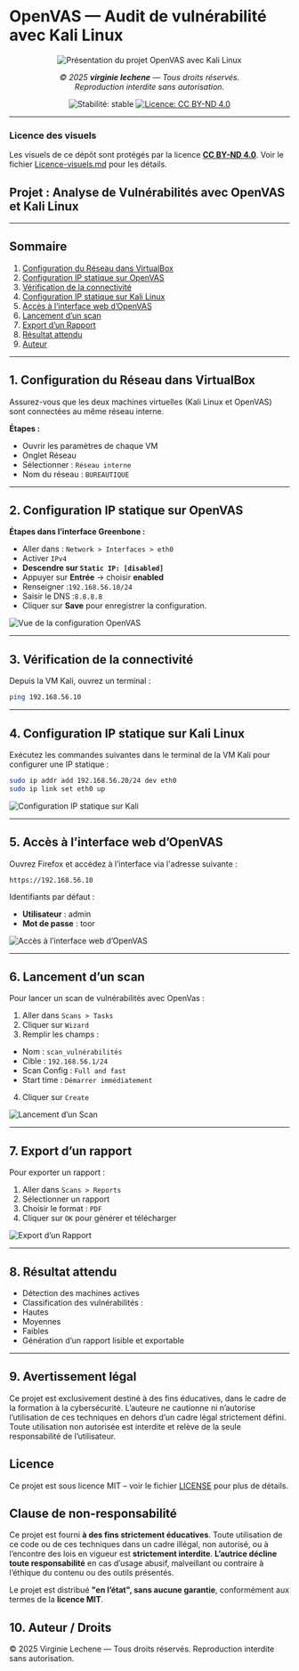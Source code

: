 # OpenVAS — Audit de vulnérabilité avec Kali Linux

<p align="center">
<img src="OpenvasKaliLinux.PNG" alt="Présentation du projet OpenVAS avec Kali Linux" style="max-width: 100%;">
</p>

<p align="center"><i>© 2025 <strong>virginie lechene</strong> — Tous droits réservés.<br>
Reproduction interdite sans autorisation.</i></p>

<p align="center">
<img src="https://img.shields.io/badge/stabilité-stable-brightgreen" alt="Stabilité: stable">
<a href="https://creativecommons.org/licenses/by-nd/4.0/">
<img src="https://licensebuttons.net/l/by-nd/4.0/88x31.png" alt="Licence: CC BY-ND 4.0">
</a>
</p>

---

### Licence des visuels

Les visuels de ce dépôt sont protégés par la licence
[**CC BY-ND 4.0**](https://creativecommons.org/licenses/by-nd/4.0/).
Voir le fichier [Licence-visuels.md](./Licence-visuels.md) pour les détails.


## Projet : Analyse de Vulnérabilités avec OpenVAS et Kali Linux

---

## Sommaire
1. [Configuration du Réseau dans VirtualBox](#1-configuration-du-réseau-dans-virtualbox)
2. [Configuration IP statique sur OpenVAS](#2-configuration-ip-statique-sur-openvas)
3. [Vérification de la connectivité](#3-vérification-de-la-connectivité)
4. [Configuration IP statique sur Kali Linux](#4-configuration-ip-statique-sur-kali-linux)
5. [Accès à l’interface web d’OpenVAS](#5-accès-à-linterface-web-dopenvas)
6. [Lancement d’un scan](#6-lancement-dun-scan)
7. [Export d’un Rapport](#7-export-dun-rapport)
8. [Résultat attendu](#8-résultat-attendu)
9. [Auteur](#auteur)

---

## 1. Configuration du Réseau dans VirtualBox

Assurez-vous que les deux machines virtuelles (Kali Linux et OpenVAS) sont connectées au même réseau interne.

**Étapes :**
- Ouvrir les paramètres de chaque VM
- Onglet Réseau
- Sélectionner : `Réseau interne`
- Nom du réseau : `BUREAUTIQUE`

---

## 2. Configuration IP statique sur OpenVAS

**Étapes dans l’interface Greenbone :**

- Aller dans : `Network > Interfaces > eth0`
- Activer `IPv4`
- **Descendre sur `Static IP: [disabled]`**
- Appuyer sur **Entrée** → choisir **enabled**
- Renseigner :`192.168.56.10/24`
- Saisir le DNS :`8.8.8.8`
- Cliquer sur **Save** pour enregistrer la configuration.
  
![Vue de la configuration OpenVAS](Openvas.PNG)

---

## 3. Vérification de la connectivité

Depuis la VM Kali, ouvrez un terminal :

```bash
ping 192.168.56.10
```

---

## 4. Configuration IP statique sur Kali Linux
Exécutez les commandes suivantes dans le terminal de la VM Kali pour configurer une IP statique :

```bash
sudo ip addr add 192.168.56.20/24 dev eth0
sudo ip link set eth0 up
```

![Configuration IP statique sur Kali](openvas3.PNG)

---

## 5. Accès à l’interface web d’OpenVAS

Ouvrez Firefox et accédez à l’interface via l'adresse suivante :

```
https://192.168.56.10
```

Identifiants par défaut :

- **Utilisateur** : admin
- **Mot de passe** : toor

![Accès à l’interface web d’OpenVAS](openvas5.PNG)

---

## 6. Lancement d’un scan

Pour lancer un scan de vulnérabilités avec OpenVas :

1. Aller dans `Scans > Tasks`
2. Cliquer sur `Wizard`
3. Remplir les champs :
- Nom : `scan_vulnérabilités`
- Cible : `192.168.56.1/24`
- Scan Config : `Full and fast`
- Start time : `Démarrer immédiatement`
4. Cliquer sur `Create`

![Lancement d’un Scan](openvas8.PNG)


---

## 7. Export d’un rapport

Pour exporter un rapport :

1. Aller dans `Scans > Reports`
2. Sélectionner un rapport
3. Choisir le format : `PDF`
4. Cliquer sur `OK` pour générer et télécharger

![Export d’un Rapport](openvas9.PNG)

---

## 8. Résultat attendu

- Détection des machines actives
- Classification des vulnérabilités : 
- Hautes
- Moyennes
- Faibles
- Génération d’un rapport lisible et exportable

---

## 9. Avertissement légal

 Ce projet est exclusivement destiné à des fins éducatives, dans le cadre de la formation à la cybersécurité.
 L’auteure ne cautionne ni n’autorise l’utilisation de ces techniques en dehors d’un cadre légal strictement défini.
 Toute utilisation non autorisée est interdite et relève de la seule responsabilité de l’utilisateur.

## Licence

Ce projet est sous licence MIT – voir le fichier [LICENSE](LICENSE) pour plus de détails.

## Clause de non-responsabilité

Ce projet est fourni **à des fins strictement éducatives**.
Toute utilisation de ce code ou de ces techniques dans un cadre illégal, non autorisé, ou à l’encontre des lois en vigueur est **strictement interdite**.
**L’autrice décline toute responsabilité** en cas d’usage abusif, malveillant ou contraire à l’éthique du contenu ou des outils présentés.

Le projet est distribué **"en l’état", sans aucune garantie**, conformément aux termes de la **licence MIT**.

## 10. Auteur / Droits

© 2025 Virginie Lechene — Tous droits réservés.
Reproduction interdite sans autorisation.












